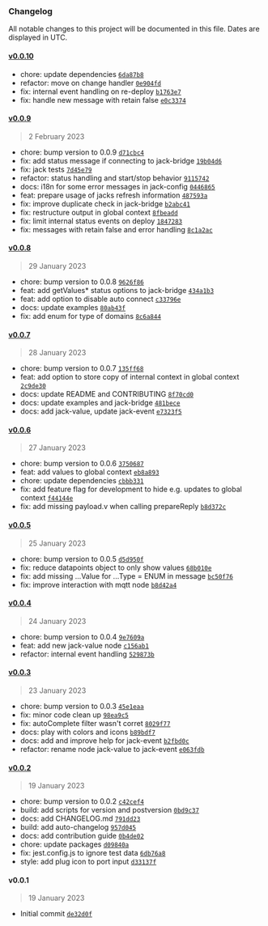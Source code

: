 ### Changelog

All notable changes to this project will be documented in this file. Dates are displayed in UTC.

#### [v0.0.10](https://github.com/ptweety/node-red-contrib-ccu-jack/compare/v0.0.9...v0.0.10)

- chore: update dependencies [`6da87b8`](https://github.com/ptweety/node-red-contrib-ccu-jack/commit/6da87b8013ad82afdc76ba93b391dbdc0daa7e45)
- refactor: move on change handler [`0e904fd`](https://github.com/ptweety/node-red-contrib-ccu-jack/commit/0e904fd97f057b4ce0808dd2dd139b3787029404)
- fix: internal event handling on re-deploy [`b1763e7`](https://github.com/ptweety/node-red-contrib-ccu-jack/commit/b1763e70b7d2e998229c7500b4c000e0258b68fe)
- fix: handle new message with retain false [`e0c3374`](https://github.com/ptweety/node-red-contrib-ccu-jack/commit/e0c3374461a8e774d5b28d23e3cb876b38357b4e)

#### [v0.0.9](https://github.com/ptweety/node-red-contrib-ccu-jack/compare/v0.0.8...v0.0.9)

> 2 February 2023

- chore: bump version to 0.0.9 [`d71cbc4`](https://github.com/ptweety/node-red-contrib-ccu-jack/commit/d71cbc451821cfd4a945c15dbe4c58217b27a5b6)
- fix: add status message if connecting to jack-bridge [`19b04d6`](https://github.com/ptweety/node-red-contrib-ccu-jack/commit/19b04d68a45d77c5eef61dcec0f163733844e295)
- fix: jack tests [`7d45e79`](https://github.com/ptweety/node-red-contrib-ccu-jack/commit/7d45e7960d38bf70cd680ecc8e0b3903d64f8158)
- refactor: status handling and start/stop behavior [`9115742`](https://github.com/ptweety/node-red-contrib-ccu-jack/commit/911574275f29acfa229387e9d81201115a4c2cbd)
- docs: i18n for some error messages in jack-config [`0446865`](https://github.com/ptweety/node-red-contrib-ccu-jack/commit/0446865e64d4fc548dd2ba5d3391c5d1c3210c09)
- feat: prepare usage of jacks refresh information [`487593a`](https://github.com/ptweety/node-red-contrib-ccu-jack/commit/487593adca724f604151a4f1d7dc413072703311)
- fix: improve duplicate check in jack-bridge [`b2abc41`](https://github.com/ptweety/node-red-contrib-ccu-jack/commit/b2abc419306e0f59a73f4712a2154ebc4cd71d0b)
- fix: restructure output in global context [`8fbeadd`](https://github.com/ptweety/node-red-contrib-ccu-jack/commit/8fbeadd850208c5f3071c017537120a389285c15)
- fix: limit internal status events on deploy [`1847283`](https://github.com/ptweety/node-red-contrib-ccu-jack/commit/184728301cb3615d2f247b94a2f38e201b6a592b)
- fix: messages with retain false and error handling [`8c1a2ac`](https://github.com/ptweety/node-red-contrib-ccu-jack/commit/8c1a2ac52e5fe64e5616f3dd5e8435516d1690b9)

#### [v0.0.8](https://github.com/ptweety/node-red-contrib-ccu-jack/compare/v0.0.7...v0.0.8)

> 29 January 2023

- chore: bump version to 0.0.8 [`9626f86`](https://github.com/ptweety/node-red-contrib-ccu-jack/commit/9626f86f950cf6e43fddc1e86bb0d4777257302c)
- feat: add getValues* status options to jack-bridge [`434a1b3`](https://github.com/ptweety/node-red-contrib-ccu-jack/commit/434a1b386522f584ed5f0472d85e47e230e5172c)
- feat: add option to disable auto connect [`c33796e`](https://github.com/ptweety/node-red-contrib-ccu-jack/commit/c33796ec5b2dbffd8a988778a311cc4826b0dae2)
- docs: update examples [`80ab43f`](https://github.com/ptweety/node-red-contrib-ccu-jack/commit/80ab43f99d2a59c791b2febd84a58c53fb80ea6c)
- fix: add enum for type of domains [`8c6a844`](https://github.com/ptweety/node-red-contrib-ccu-jack/commit/8c6a8444aa6a1fb7d906438d37d4155ed111973a)

#### [v0.0.7](https://github.com/ptweety/node-red-contrib-ccu-jack/compare/v0.0.6...v0.0.7)

> 28 January 2023

- chore: bump version to 0.0.7 [`135ff68`](https://github.com/ptweety/node-red-contrib-ccu-jack/commit/135ff68a9744880caea029cca16cb7e2b8cb2657)
- feat: add option to store copy of internal context in global context [`2c9de30`](https://github.com/ptweety/node-red-contrib-ccu-jack/commit/2c9de301e0e0b13a2a3eb1899096731ae85d6e1e)
- docs: update README and CONTRIBUTING [`8f70cd0`](https://github.com/ptweety/node-red-contrib-ccu-jack/commit/8f70cd0e9ac105c06951db4ed9fa5034a2941e3c)
- docs: update examples and jack-bridge [`481bece`](https://github.com/ptweety/node-red-contrib-ccu-jack/commit/481bece904a2833f1194669939ba461c413bdb2f)
- docs: add jack-value, update jack-event [`e7323f5`](https://github.com/ptweety/node-red-contrib-ccu-jack/commit/e7323f557f36a238a3090a1f3bd18894b06fa470)

#### [v0.0.6](https://github.com/ptweety/node-red-contrib-ccu-jack/compare/v0.0.5...v0.0.6)

> 27 January 2023

- chore: bump version to 0.0.6 [`3750687`](https://github.com/ptweety/node-red-contrib-ccu-jack/commit/3750687c2d568ea6e0068cf6152726c22a74c54a)
- feat: add values to global context [`eb8a893`](https://github.com/ptweety/node-red-contrib-ccu-jack/commit/eb8a893b89deb59b1271d0775b050e3f3c02a174)
- chore: update dependencies [`cbbb331`](https://github.com/ptweety/node-red-contrib-ccu-jack/commit/cbbb331bc97ab3670ecd4e3b378bc820ec980dd3)
- fix: add feature flag for development to hide e.g. updates to global context [`f44144e`](https://github.com/ptweety/node-red-contrib-ccu-jack/commit/f44144ed95a5870b203fb892dcde38ecf692dc99)
- fix: add missing payload.v when calling prepareReply [`b8d372c`](https://github.com/ptweety/node-red-contrib-ccu-jack/commit/b8d372cc15aadb261a6dcb359054238b2e3a5fb3)

#### [v0.0.5](https://github.com/ptweety/node-red-contrib-ccu-jack/compare/v0.0.4...v0.0.5)

> 25 January 2023

- chore: bump version to 0.0.5 [`d5d950f`](https://github.com/ptweety/node-red-contrib-ccu-jack/commit/d5d950f5d01d88e360102121eaec73a9c1ce8ea5)
- fix: reduce datapoints object to only show values [`68b010e`](https://github.com/ptweety/node-red-contrib-ccu-jack/commit/68b010e76803ccedb968fa33fb8b9c897a512551)
- fix: add missing ...Value for ...Type = ENUM in message [`bc50f76`](https://github.com/ptweety/node-red-contrib-ccu-jack/commit/bc50f76b1af06a4e2cd3fe1375845142bf11cb41)
- fix: improve interaction with mqtt node [`b8d42a4`](https://github.com/ptweety/node-red-contrib-ccu-jack/commit/b8d42a4d2263f2aea4aaa65ff2fb1a7ebc901034)

#### [v0.0.4](https://github.com/ptweety/node-red-contrib-ccu-jack/compare/v0.0.3...v0.0.4)

> 24 January 2023

- chore: bump version to 0.0.4 [`9e7609a`](https://github.com/ptweety/node-red-contrib-ccu-jack/commit/9e7609a7a8cfd69c4b2b8c5a750fe8f8f90d8819)
- feat: add new jack-value node [`c156ab1`](https://github.com/ptweety/node-red-contrib-ccu-jack/commit/c156ab11591fdcadc78e7066e56f604d19f3e470)
- refactor: internal event handling [`529873b`](https://github.com/ptweety/node-red-contrib-ccu-jack/commit/529873b5e8cf87c38b95bfe77caf629af20bd131)

#### [v0.0.3](https://github.com/ptweety/node-red-contrib-ccu-jack/compare/v0.0.2...v0.0.3)

> 23 January 2023

- chore: bump version to 0.0.3 [`45e1eaa`](https://github.com/ptweety/node-red-contrib-ccu-jack/commit/45e1eaa9b5e6b7bf4c768ca34c6716ba8048f84a)
- fix: minor code clean up [`98ea9c5`](https://github.com/ptweety/node-red-contrib-ccu-jack/commit/98ea9c536e947bd6136719d684160548c588d837)
- fix: autoComplete filter wasn't corret [`8029f77`](https://github.com/ptweety/node-red-contrib-ccu-jack/commit/8029f77b215b6564dfec0cdbb45978b3f47e6cc5)
- docs: play with colors and icons [`b89bdf7`](https://github.com/ptweety/node-red-contrib-ccu-jack/commit/b89bdf7cbf025fe8f9a5305f7cabbb40fc1fcfd0)
- docs: add and improve help for jack-event [`b2fbd0c`](https://github.com/ptweety/node-red-contrib-ccu-jack/commit/b2fbd0c57d8152532dd9568473a76dc840c46945)
- refactor: rename node jack-value to jack-event [`e063fdb`](https://github.com/ptweety/node-red-contrib-ccu-jack/commit/e063fdbacee289996a0b1e571ece792a204c4eb1)

#### [v0.0.2](https://github.com/ptweety/node-red-contrib-ccu-jack/compare/v0.0.1...v0.0.2)

> 19 January 2023

- chore: bump version to 0.0.2 [`c42cef4`](https://github.com/ptweety/node-red-contrib-ccu-jack/commit/c42cef493c401476e94ecc74f81eb3115c4c62ad)
- build: add scripts for version and postversion [`0bd9c37`](https://github.com/ptweety/node-red-contrib-ccu-jack/commit/0bd9c37ef7bb85e586499ffbde71c6b9a91808b1)
- docs: add CHANGELOG.md [`791dd23`](https://github.com/ptweety/node-red-contrib-ccu-jack/commit/791dd2395337d2376791ead28218d823c971c1d4)
- build: add auto-changelog [`957d045`](https://github.com/ptweety/node-red-contrib-ccu-jack/commit/957d04554ba552515a5a4cfe57ac4d177a3e2964)
- docs: add contribution guide [`0b4de02`](https://github.com/ptweety/node-red-contrib-ccu-jack/commit/0b4de02e0ce7c84bfef4bdd65dbb05d629a68af6)
- chore: update packages [`d09840a`](https://github.com/ptweety/node-red-contrib-ccu-jack/commit/d09840a4452c1ca775d0e300e876c9dac80a1c0b)
- fix: jest.config.js to ignore test data [`6db76a8`](https://github.com/ptweety/node-red-contrib-ccu-jack/commit/6db76a8db90be0eced0686f3257bcb6f5e1ce3fd)
- style: add plug icon to port input [`d33137f`](https://github.com/ptweety/node-red-contrib-ccu-jack/commit/d33137f83670514ecfe1ac48404518458c557748)

#### v0.0.1

> 19 January 2023

- Initial commit [`de32d0f`](https://github.com/ptweety/node-red-contrib-ccu-jack/commit/de32d0f4a26fbd895f06b4a9fcfdc23d3bab3790)
